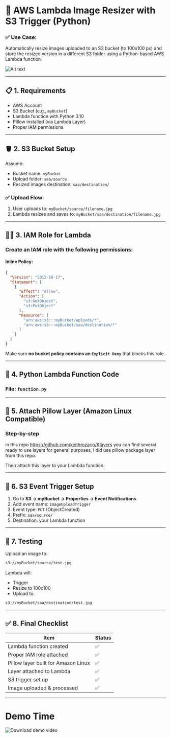

# 📘 AWS Lambda Image Resizer with S3 Trigger (Python)

### ✅ Use Case:

Automatically resize images uploaded to an S3 bucket (to 100x100 px) and store the resized version in a different S3 folder using a Python-based AWS Lambda function.

![Alt text](./Cloud-Architicture.png)

---

## 📋 1. Requirements

* AWS Account
* S3 Bucket (e.g., `myBucket`)
* Lambda function with Python 3.10
* Pillow installed (via Lambda Layer)
* Proper IAM permissions

---

## 🪣 2. S3 Bucket Setup

Assume:

* Bucket name: `myBucket`
* Upload folder: `saa/source`
* Resized images destination: `saa/destination/`

### ✅ Upload Flow:

1. User uploads to: `myBucket/source/filename.jpg`
2. Lambda resizes and saves to: `myBucket/saa/destination/filename.jpg`

---

## 🧑‍🚀 3. IAM Role for Lambda

### Create an IAM role with the following permissions:

#### Inline Policy:

```json
{
  "Version": "2012-10-17",
  "Statement": [
    {
      "Effect": "Allow",
      "Action": [
        "s3:GetObject",
        "s3:PutObject"
      ],
      "Resource": [
        "arn:aws:s3:::myBucket/uploads/*",
        "arn:aws:s3:::myBucket/saa/destination/*"
      ]
    }
  ]
}
```

Make sure **no bucket policy contains an `Explicit Deny`** that blocks this role.

---

## 🐍 4. Python Lambda Function Code

### File: `function.py`


---

## 🧱 5. Attach Pillow Layer (Amazon Linux Compatible)

### Step-by-step


in this repo https://github.com/keithrozario/Klayers you can find several ready to use layers for general purposes, I did use pillow package layer from this repo.

Then attach this layer to your Lambda function.

---

## 🧲 6. S3 Event Trigger Setup

1. Go to **S3 → myBucket → Properties → Event Notifications**
2. Add event name: `ImageUploadTrigger`
3. Event type: `PUT` (ObjectCreated)
4. Prefix: `saa/source/`
5. Destination: your Lambda function

---

## 🧪 7. Testing

Upload an image to:

```bash
s3://myBucket/source/test.jpg
```

Lambda will:

* Trigger
* Resize to 100x100
* Upload to:

```bash
s3://myBucket/saa/destination/test.jpg
```

---

## ✅ 8. Final Checklist

| Item                                | Status |
| ----------------------------------- | ------ |
| Lambda function created             | ✅      |
| Proper IAM role attached            | ✅      |
| Pillow layer built for Amazon Linux | ✅      |
| Layer attached to Lambda            | ✅      |
| S3 trigger set up                   | ✅      |
| Image uploaded & processed          | ✅      |

---


# Demo Time

![Download demo video](./demo.gif)


